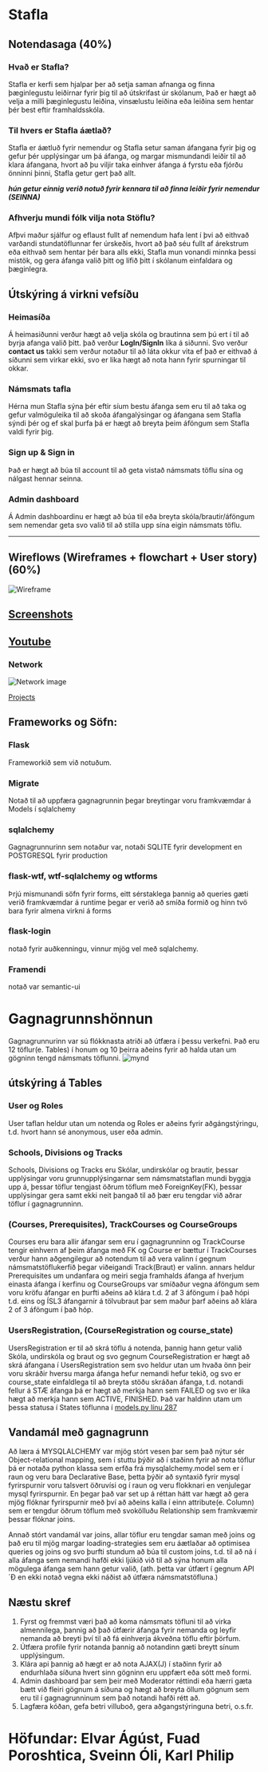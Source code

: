 # Stafla
## Notendasaga (40%)

### Hvað er Stafla?
Stafla er kerfi sem hjalpar þer að setja saman afnanga og finna þæginlegustu leiðirnar fyrir þig til að útskrifast úr skólanum, Það er hægt að velja a milli þæginlegustu leiðina, vinsælustu leiðina eða leiðina sem hentar þér best eftir framhaldsskóla.

### Til hvers er Stafla áætlað?
Stafla er áætluð fyrir nemendur og Stafla setur saman áfangana fyrir þig og gefur þér upplýsingar um þá áfanga, og margar mismundandi leiðir til að klara áfangana, hvort að þu viljir taka einhver áfanga á fyrstu eða fjórðu önninni þinni, Stafla getur gert það allt.

**_hún getur einnig verið notuð fyrir kennara til að finna leiðir fyrir nemendur (SEINNA)_**

### Afhverju mundi fólk vilja nota Stöflu?
Afþvi maður sjálfur og eflaust fullt af nemendum hafa lent í þvi að eithvað varðandi stundatöflunnar fer úrskeðis, hvort að það séu fullt af árekstrum eða eithvað sem hentar þér bara alls ekki, Stafla mun vonandi minnka þessi mistök, og gera áfanga valið þitt og lífið þitt í skólanum einfaldara og þæginlegra.

## Útskýring á virkni vefsíðu

### Heimasíða
Á heimasiðunni verður hægt að velja skóla og brautinna sem þú ert í til að byrja afanga valið þitt. það verður **LogIn/SignIn** líka á siðunni. Svo verður **contact us** takki sem verður notaður til að láta okkur vita ef það er eithvað á síðunni sem virkar ekki, svo er lika hægt að nota hann fyrir spurningar til okkar.
### Námsmats tafla
Hérna mun Stafla sýna þér eftir síum bestu áfanga sem eru til að taka og gefur valmöguleika til að skoða áfangalýsingar og áfangana sem Stafla sýndi þér og ef skal þurfa þá er hægt að breyta þeim áföngum sem Stafla valdi fyrir þig.

### Sign up & Sign in
Það er hægt að búa til account til að geta vistað námsmats töflu sína og nálgast hennar seinna.

### Admin dashboard
Á Admin dashboardinu er hægt að búa til eða breyta skóla/brautir/áföngum sem nemendar geta svo valið til að stilla upp sína eigin námsmats töflu.


---


## Wireflows (Wireframes + flowchart + User story) (60%)
![Wireframe](https://github.com/vefthroun4/Stafla/blob/main/wireframe_vefthr4.svg)

## [Screenshots](https://github.com/vefthroun4/Stafla/tree/main/Screenshots)

## [Youtube](https://youtu.be/3vAFwBt4zrY)

### Network
![Network image](https://github.com/vefthroun4/Stafla/blob/main/Screenshots/network.png)

[Projects](https://github.com/orgs/vefthroun4/projects/2/views/1)

## Frameworks og Söfn:
### Flask
Frameworkið sem við notuðum.

### Migrate
Notað til að uppfæra gagnagrunnin þegar breytingar voru framkvæmdar á Models í sqlalchemy

### sqlalchemy
Gagnagrunnurinn sem notaður var, notaði SQLITE fyrir development en POSTGRESQL fyrir production

### flask-wtf, wtf-sqlalchemy og wtforms
Þrjú mismunandi söfn fyrir forms, eitt sérstaklega þannig að queries gæti verið framkvæmdar á runtime þegar er verið að smíða formið og hinn tvö bara fyrir almena virkni á forms

### flask-login
notað fyrir auðkenningu, vinnur mjög vel með sqlalchemy.

### Framendi
notað var semantic-ui


# Gagnagrunnshönnun
Gagnagrunnurinn var sú flókknasta atriði að útfæra í þessu verkefni. Það eru 12 töflur(e. Tables) í honum og 10 þeirra aðeins fyrir að halda utan um gögninn tengd námsmats töflunni. 
![mynd](https://github.com/vefthroun4/Stafla/blob/main/Screenshots/database.png)

## útskýring á Tables

### User og Roles
User taflan heldur utan um notenda og Roles er aðeins fyrir aðgángstýringu, t.d. hvort hann sé anonymous, user eða admin.

### Schools, Divisions og Tracks
Schools, Divisions og Tracks eru Skólar, undirskólar og brautir, þessar upplýsingar voru grunnupplýsingarnar sem námsmatstaflan mundi byggja upp á, þessar töflur tengjast öðrum töflum með ForeignKey(FK), þessar upplýsingar gera samt ekki neit þangað til að þær eru tengdar við aðrar töflur í gagnagrunninn.

### (Courses, Prerequisites), TrackCourses og CourseGroups
Courses eru bara allir áfangar sem eru í gagnagrunninn og TrackCourse tengir einhvern af þeim áfanga með FK og Course er bættur í TrackCourses verður hann aðgengilegur að notendum til að vera valinn í gegnum námsmatstöflukerfið þegar viðeigandi Track(Braut) er valinn. annars heldur Prerequisites um undanfara og meiri segja framhalds áfanga af hverjum einasta áfanga í kerfinu og CourseGroups var smíðaður vegna áföngum sem voru kröfu áfangar en þurfti aðeins að klára t.d. 2 af 3 áföngum í það hópi t.d. eins og ÍSL3 áfangarnir á tölvubraut þar sem maður þarf aðeins að klára 2 of 3 áföngum í það hóp.

### UsersRegistration, (CourseRegistration og course_state)
UsersRegistration er til að skrá töflu á notenda, þannig hann getur valið Skóla, undirskóla og braut og svo gegnum CourseRegistration er hægt að skrá áfangana í UsersRegistration sem svo heldur utan um hvaða önn þeir voru skráðir hversu marga áfanga hefur nemandi hefur tekið, og svo er course_state einfaldlega til að breyta stöðu skráðan áfanga, t.d. notandi fellur á STÆ áfanga þá er hægt að merkja hann sem FAILED og svo er líka hægt að merkja hann sem ACTIVE, FINISHED. Það var haldinn utam um þessa statusa í States töflunna í [models.py línu 287](https://github.com/vefthroun4/Stafla/blob/main/app/models.py#L287)

## Vandamál með gagnagrunn
Að læra á MYSQLALCHEMY var mjög stórt vesen þar sem það nýtur sér Object-relational mapping, sem í stuttu þýðir að í staðinn fyrir að nota töflur þá er notaða python klassa sem erfða frá mysqlalchemy.model sem er í raun og veru bara Declarative Base, þetta þýðir að syntaxið fyrir mysql fyrirspurnir voru talsvert öðruvísi og í raun og veru flokknari en venjulegar mysql fyrirspurnir. En þegar það var set up á réttan hátt var hægt að gera mjög flóknar fyrirspurnir með því að aðeins kalla í einn attribute(e. Column) sem er tengdur öðrum töflum með svokölluðu Relationship sem framkvæmir þessar flóknar joins. 

Annað stórt vandamál var joins, allar töflur eru tengdar saman með joins og það eru til mjög margar loading-strategies sem eru áætlaðar að optimisea queries og joins og svo þurfti stundum að búa til custom joins, t.d. til að ná í alla áfanga sem nemandi hafði ekki ljúkið við til að sýna honum alla mögulega áfanga sem hann getur valið, (ath. þetta var útfært í gegnum API´Ð en ekki notað vegna ekki náðist að útfæra námsmatstöfluna.)



## Næstu skref
1. Fyrst og fremmst væri það að koma námsmats töfluni til að virka almennilega, þannig að það útfærir áfanga fyrir nemanda og leyfir nemanda að breyti því til að fá einhverja ákveðna töflu eftir þörfum.
1. Útfæra profile fyrir notanda þannig að notandinn gæti breytt sínum upplýsingum. 
1. Klára api þannig að hægt er að nota AJAX(J) í staðinn fyrir að endurhlaða síðuna hvert sinn gögninn eru uppfært eða sótt með formi.
1. Admin dashboard þar sem þeir með Moderator réttindi eða hærri gæta bætt við fleiri gögnum á síðuna og hægt að breyta öllum gögnum sem eru til í gagnagrunninum sem það notandi hafði rétt að.
1. Lagfæra kóðan, gefa betri villuboð, gera aðgangstýringuna betri, o.s.fr.


# Höfundar: Elvar Ágúst, Fuad Poroshtica, Sveinn Óli, Karl Philip
